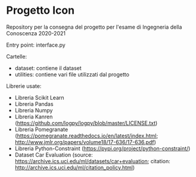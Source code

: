 # Progetto Icon
Repository per la consegna del progetto per l'esame di Ingegneria della Conoscenza 2020-2021

Entry point: interface.py

Cartelle:
- dataset: contiene il dataset
- utilities: contiene vari file utilizzati dal progetto

Librerie usate:
-	Libreria Scikit Learn
-	Libreria Pandas
-	Libreria Numpy
-	Libreria Kanren (https://github.com/logpy/logpy/blob/master/LICENSE.txt)
-	Libreria Pomegranate (https://pomegranate.readthedocs.io/en/latest/index.html; http://www.jmlr.org/papers/volume18/17-636/17-636.pdf)
-	Libreria Python-Constraint (https://pypi.org/project/python-constraint/)
-	Dataset Car Evaluation (source: https://archive.ics.uci.edu/ml/datasets/car+evaluation; citation: http://archive.ics.uci.edu/ml/citation_policy.html)
